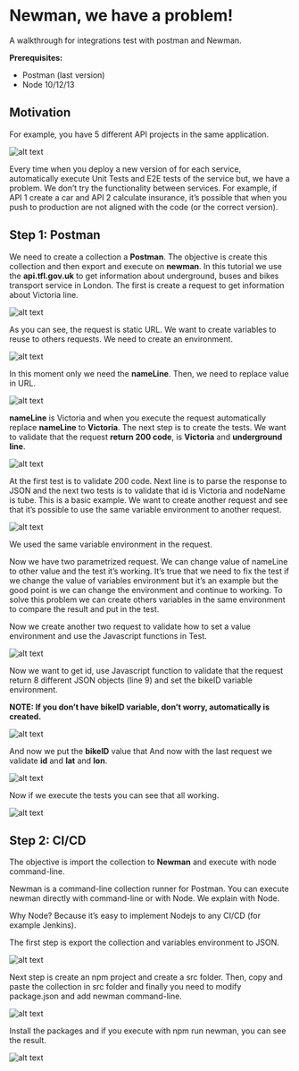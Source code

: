 # Newman, we have a problem!
A walkthrough for integrations test with postman and Newman.

**Prerequisites:**
- Postman (last version)
- Node 10/12/13

## Motivation
For example, you have 5 different API projects in the same application.

![alt text](./n16.jpg)

Every time when you deploy a new version of for each service, automatically execute Unit Tests and E2E tests of the service but, we have a problem. We don’t try the functionality between services. For example, if API 1 create a car and API 2 calculate insurance, it’s possible that when you push to production are not aligned with the code (or the correct version).

## Step 1: Postman
We need to create a collection a **Postman**. The objective is create this collection and then export and execute on **newman**. In this tutorial we use the **api.tfl.gov.uk** to get information about underground, buses and bikes transport service in London.
The first is create a request to get information about Victoria line.

![alt text](./n4.JPG)

As you can see, the request is static URL. We want to create variables to reuse to others requests. We need to create an environment.

![alt text](./n3.JPG)

In this moment only we need the **nameLine**. Then, we need to replace value in URL.

![alt text](./n5.JPG)

**nameLine** is Victoria and when you execute the request automatically replace **nameLine** to **Victoria**. The next step is to create the tests. We want to validate that the request **return 200 code**, is **Victoria** and **underground line**.

![alt text](./n6.JPG)

At the first test is to validate 200 code. Next line is to parse the response to JSON and the next two tests is to validate that id is Victoria and nodeName is tube. This is a basic example. We want to create another request and see that it’s possible to use the same variable environment to another request.

![alt text](./n7.JPG)

We used the same variable environment in the request.

Now we have two parametrized request. We can change value of nameLine to other value and the test it’s working. It’s true that we need to fix the test if we change the value of variables environment but it’s an example but the good point is we can change the environment and continue to working. To solve this problem we can create others variables in the same environment to compare the result and put in the test.

Now we create another two request to validate how to set a value environment and use the Javascript functions in Test.

![alt text](./n8.JPG)

Now we want to get id, use Javascript function to validate that the request return 8 different JSON objects (line 9) and set the bikeID variable environment.

**NOTE: If you don’t have bikeID variable, don’t worry, automatically is created.**

![alt text](./n9.JPG)

And now we put the **bikeID** value that And now with the last request we validate **id** and **lat** and **lon**.

![alt text](./n10.JPG)

Now if we execute the tests you can see that all working.

![alt text](./n1.JPG)

## Step 2: CI/CD
The objective is import the collection to **Newman** and execute with node command-line.

Newman is a command-line collection runner for Postman. You can execute newman directly with command-line or with Node. We explain with Node.

Why Node? Because it’s easy to implement Nodejs to any CI/CD (for example Jenkins).

The first step is export the collection and variables environment to JSON.

![alt text](./n15.jpg)

Next step is create an npm project and create a src folder. Then, copy and paste the collection in src folder and finally you need to modify package.json and add newman command-line.

![alt text](./n11.JPG)

Install the packages and if you execute with npm run newman, you can see the result.

![alt text](./n12.JPG)
